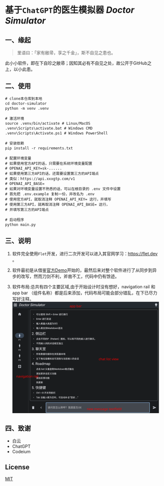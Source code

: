 # 基于`ChatGPT`的医生模拟器 _Doctor Simulator_

## 一、缘起
> 里语曰：「家有敝帚，享之千金」，斯不自见之患也。

此小小软件，即在下自珍之敝帚；因知其必有不自见之处，故公开于GitHub之上，以小此患。

## 二、使用
```
# clone本仓库到本地
cd doctor-simulator
python -m venv .venv

# 激活环境
source .venv/bin/activate # Linux/MacOS
.venv\Scripts\activate.bat # Windows CMD
.venv\Scripts\Activate.ps1 # Windows PowerShell

# 安装依赖
pip install -r requirements.txt

# 配置环境变量
# 如果使用官方API的话，只需要在系统环境变量配置
# OPENAI_API_KEY=sk-......
# 如果使用第三方API的话，还需要设置第三方的API端点
# 类似：https://api.xxxgtp.com/v1
# OPENAI_API_BASE=
# 如果对环境变量设置不熟悉的话，可以在根目录的 .env 文件中设置
# 首先把 .env.example 复制一份，并改名为 .env
# 使用官方API，就取消注释 OPENAI_API_KEY= 这行，并填写
# 使用第三方API，就再取消注释 OPENAI_API_BASE= 这行，
# 并填写第三方的API端点

# 启动程序
python main.py

```

## 三、说明
1. 软件完全使用`Flet`开发，进行二次开发可以进入其官网学习：https://flet.dev 。

2. 软件最初是从借鉴[官方Demo](https://flet.dev/docs/tutorials/python-realtime-chat)开始的，最然后来对整个软件进行了从同步到异步的改写，然而刀剑不利，斧凿不工，代码中仍有馀迹。

3. 软件布局:总共有四个主要区域,由于开始设计时没有想好，navigation rail 和 app bar （组件名称）都是后来添加，代码布局可能会部分错乱，在下已尽力写好注释。
![软件截图](/assets/img/1.png)



## 四、致谢

- 白云
- ChatGPT
- Codeium


## License
[MIT](/LICENSE)
